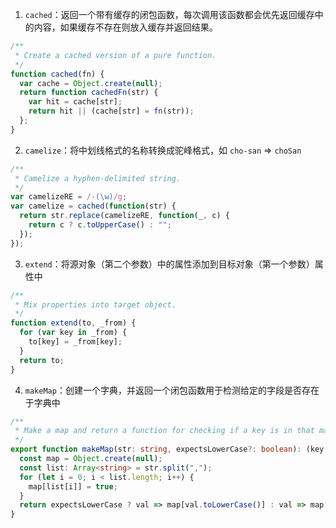 1. `cached`：返回一个带有缓存的闭包函数，每次调用该函数都会优先返回缓存中的内容，如果缓存不存在则放入缓存并返回结果。

```ts
/**
 * Create a cached version of a pure function.
 */
function cached(fn) {
  var cache = Object.create(null);
  return function cachedFn(str) {
    var hit = cache[str];
    return hit || (cache[str] = fn(str));
  };
}
```

2. `camelize`：将中划线格式的名称转换成驼峰格式，如 `cho-san` => `choSan`

```ts
/**
 * Camelize a hyphen-delimited string.
 */
var camelizeRE = /-(\w)/g;
var camelize = cached(function(str) {
  return str.replace(camelizeRE, function(_, c) {
    return c ? c.toUpperCase() : "";
  });
});
```

3. `extend`：将源对象（第二个参数）中的属性添加到目标对象（第一个参数）属性中

```ts
/**
 * Mix properties into target object.
 */
function extend(to, _from) {
  for (var key in _from) {
    to[key] = _from[key];
  }
  return to;
}
```

4. `makeMap`：创建一个字典，并返回一个闭包函数用于检测给定的字段是否存在于字典中

```ts
/**
 * Make a map and return a function for checking if a key is in that map.
 */
export function makeMap(str: string, expectsLowerCase?: boolean): (key: string) => true | void {
  const map = Object.create(null);
  const list: Array<string> = str.split(",");
  for (let i = 0; i < list.length; i++) {
    map[list[i]] = true;
  }
  return expectsLowerCase ? val => map[val.toLowerCase()] : val => map[val];
}
```
